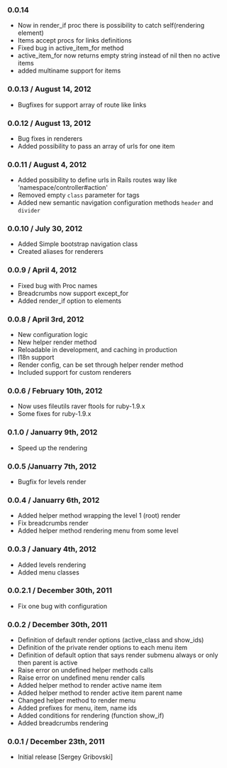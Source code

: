 ### 0.0.14
* Now in render_if proc there is possibility to catch self(rendering element)
* Items accept procs for links definitions
* Fixed bug in active_item_for method
* active_item_for now returns empty string instead of nil then no active items
* added multiname support for items

### 0.0.13 / August 14, 2012

* Bugfixes for support array of route like links

### 0.0.12 / August 13, 2012

* Bug fixes in renderers
* Added possibility to pass an array of urls for one item

### 0.0.11 / August 4, 2012

* Added possibility to define urls in Rails routes way like 'namespace/controller#action'
* Removed empty `class` parameter for tags
* Added new semantic navigation configuration methods `header` and `divider`

### 0.0.10 / July 30, 2012

* Added Simple bootstrap navigation class
* Created aliases for renderers

### 0.0.9 / April 4, 2012

* Fixed bug with Proc names
* Breadcrumbs now support except_for
* Added render_if option to elements

### 0.0.8 / April 3rd, 2012

* New configuration logic
* New helper render method
* Reloadable in development, and caching in production
* I18n support
* Render config, can be set through helper render method
* Included support for custom renderers

### 0.0.6 / February 10th, 2012

* Now uses fileutils raver ftools for ruby-1.9.x
* Some fixes for ruby-1.9.x

### 0.1.0 / Januarry 9th, 2012

* Speed up the rendering

### 0.0.5 /Januarry 7th, 2012

* Bugfix for levels render

### 0.0.4 / Januarry 6th, 2012

* Added helper method wrapping the level 1 (root) render
* Fix breadcrumbs render
* Added helper method rendering menu from some level

### 0.0.3 / January 4th, 2012

* Added levels rendering
* Added menu classes

### 0.0.2.1 / December 30th, 2011

* Fix one bug with configuration

### 0.0.2 / December 30th, 2011

* Definition of default render options (active_class and show_ids)
* Definition of the private render options to each menu item
* Definition of default option that says render submenu always or only then parent is active
* Raise error on undefined helper methods calls
* Raise error on undefined menu render calls
* Added helper method to render active name item
* Added helper method to render active item parent name
* Changed helper method to render menu
* Added prefixes for menu, item, name ids
* Added conditions for rendering (function show_if)
* Added breadcrumbs rendering

### 0.0.1 / December 23th, 2011

* Initial release [Sergey Gribovski]
